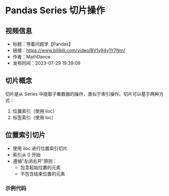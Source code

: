 # Pandas Series 切片操作

## 视频信息
- 标题：带着问题学【Pandas】
- 链接：https://www.bilibili.com/video/BV1v94y1Y7Nm/
- 作者：MathDance
- 发布时间：2023-07-29 19:39:09

## 切片概念
切片是从 Series 中提取子集数据的操作，类似于索引操作。切片可以基于两种方式：
1. 位置索引（使用 iloc）
2. 标签索引（使用 loc）

## 位置索引切片
- 使用 iloc 进行位置索引切片
- 索引从 0 开始
- 遵循"左闭右开"原则：
  - 包含起始位置的元素
  - 不包含结束位置的元素

### 示例代码